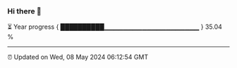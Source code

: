 ### Hi there 👋

⏳ Year progress { ██████████▁▁▁▁▁▁▁▁▁▁▁▁▁▁▁▁▁▁▁▁ } 35.04 %

---

⏰ Updated on Wed, 08 May 2024 06:12:54 GMT
